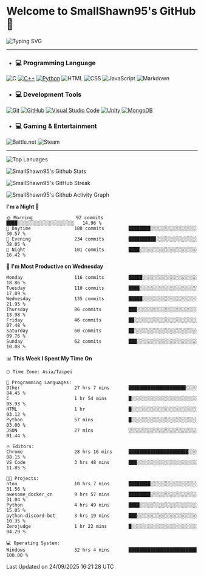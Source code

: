 # Welcome to SmallShawn95's GitHub 👋

![Typing SVG](https://readme-typing-svg.demolab.com/?lines=print("Hello,+world!");printf("Hello,+world!");cout+<<+"Hello,+world!";console.log("Hello,+world!")&center=true&vCenter=true&size=22&random=true)

***
<!-- https://shields.io/, https://simpleicons.org/ -->
* ### 💻 Programming Language
![C](https://img.shields.io/badge/-C-A8B9CC?style=flat-square&logo=c&logoColor=white)
[![C++](https://img.shields.io/badge/-C++-00599C?style=flat-square&logo=cplusplus)](https://cplusplus.com/)
[![Python](https://img.shields.io/badge/-Python-3776AB?style=flat-square&logo=python&logoColor=white)](https://www.python.org/)
![HTML](https://img.shields.io/badge/-HTML-E34F26?style=flat-square&logo=html5&logoColor=white)
![CSS](https://img.shields.io/badge/-CSS-1572B6?style=flat-square&logo=css3)
![JavaScript](https://img.shields.io/badge/-JavaScript-F7DF1E?style=flat-square&logo=javascript&logoColor=white)
![Markdown](https://img.shields.io/badge/-Markdown-000000?style=flat-square&logo=markdown)
* ### 💻 Development Tools
[![Git](https://img.shields.io/badge/-Git-f05032?style=flat-square&logo=git&logoColor=white)](https://git-scm.com/)
[![GitHub](https://img.shields.io/badge/-GitHub-181717?style=flat-square&logo=github)](https://github.com/)
[![Visual Studio Code](https://img.shields.io/badge/-Visual%20Studio%20Code-007ACC?style=flat-square&logo=visualstudiocode)](https://code.visualstudio.com/)
[![Unity](https://img.shields.io/badge/-Unity-000000?style=flat-square&logo=unity)](https://unity.com/)
[![MongoDB](https://img.shields.io/badge/-MongoDB-47A248?style=flat-square&logo=mongodb&logoColor=white)](https://www.mongodb.com/)
* ### 💻 Gaming & Entertainment
![Battle.net](https://img.shields.io/badge/-Battle.net-4381C3?style=flat-square&logo=battledotnet&logoColor=white)
![Steam](https://img.shields.io/badge/-Steam-000000?style=flat-square&logo=steam)
***

<!-- ![GitHub User's Stars](https://img.shields.io/github/stars/smallshawn95?color=orange&label=Stars&labelColor=yellow) -->
<!-- ![GitHub Followers](https://img.shields.io/github/followers/smallshawn95?color=orange&label=Followers&labelColor=FFDBAC) -->

![Top Lanuages](https://github-readme-stats.vercel.app/api/top-langs/?username=smallshawn95&theme=holi&layout=donut&size_weight=0.5&count_weight=0.5&exclude_repo=smallshawn95.github.io)

![SmallShawn95's Github Stats](https://github-readme-stats.vercel.app/api?username=smallshawn95&theme=holi&show_icons=true&rank_icon=github)

![SmallShawn95's GitHub Streak](https://streak-stats.demolab.com/?user=smallshawn95&theme=holi-theme&date_format=M%20j%5B%2C%20Y%5D)

![SmallShawn95's Github Activity Graph](https://github-readme-activity-graph.vercel.app/graph?username=smallshawn95&theme=tokyo-night)

<!-- ![SmallShawn95's WakaTime Stats](https://github-readme-stats.vercel.app/api/wakatime?username=smallshawn95) -->
<!-- ![Repositorie Card](https://github-readme-stats.vercel.app/api/pin/?username=smallshawn95&repo=Python-Discord-Bot-Course&theme=holi) -->
<!-- ![Repositorie Card](https://github-readme-stats.vercel.app/api/pin/?username=smallshawn95&repo=ZeroJudge-Code&theme=holi) -->

<!--START_SECTION:waka-->
**I'm a Night 🦉** 

```text
🌞 Morning                92 commits          ████░░░░░░░░░░░░░░░░░░░░░   14.96 % 
🌆 Daytime                188 commits         ████████░░░░░░░░░░░░░░░░░   30.57 % 
🌃 Evening                234 commits         ██████████░░░░░░░░░░░░░░░   38.05 % 
🌙 Night                  101 commits         ████░░░░░░░░░░░░░░░░░░░░░   16.42 % 
```
📅 **I'm Most Productive on Wednesday** 

```text
Monday                   116 commits         █████░░░░░░░░░░░░░░░░░░░░   18.86 % 
Tuesday                  110 commits         ████░░░░░░░░░░░░░░░░░░░░░   17.89 % 
Wednesday                135 commits         █████░░░░░░░░░░░░░░░░░░░░   21.95 % 
Thursday                 86 commits          ███░░░░░░░░░░░░░░░░░░░░░░   13.98 % 
Friday                   46 commits          ██░░░░░░░░░░░░░░░░░░░░░░░   07.48 % 
Saturday                 60 commits          ██░░░░░░░░░░░░░░░░░░░░░░░   09.76 % 
Sunday                   62 commits          ███░░░░░░░░░░░░░░░░░░░░░░   10.08 % 
```


📊 **This Week I Spent My Time On** 

```text
🕑︎ Time Zone: Asia/Taipei

💬 Programming Languages: 
Other                    27 hrs 7 mins       █████████████████████░░░░   84.45 % 
C                        1 hr 54 mins        █░░░░░░░░░░░░░░░░░░░░░░░░   05.93 % 
HTML                     1 hr                █░░░░░░░░░░░░░░░░░░░░░░░░   03.12 % 
Python                   57 mins             █░░░░░░░░░░░░░░░░░░░░░░░░   03.00 % 
JSON                     27 mins             ░░░░░░░░░░░░░░░░░░░░░░░░░   01.44 % 

🔥 Editors: 
Chrome                   28 hrs 16 mins      ██████████████████████░░░   88.15 % 
VS Code                  3 hrs 48 mins       ███░░░░░░░░░░░░░░░░░░░░░░   11.85 % 

🐱‍💻 Projects: 
ntou                     10 hrs 7 mins       ████████░░░░░░░░░░░░░░░░░   31.56 % 
awesome_docker_cn        9 hrs 57 mins       ████████░░░░░░░░░░░░░░░░░   31.04 % 
Python                   4 hrs 49 mins       ████░░░░░░░░░░░░░░░░░░░░░   15.05 % 
python-discord-bot       3 hrs 19 mins       ███░░░░░░░░░░░░░░░░░░░░░░   10.35 % 
Zerojudge                1 hr 22 mins        █░░░░░░░░░░░░░░░░░░░░░░░░   04.29 % 

💻 Operating System: 
Windows                  32 hrs 4 mins       █████████████████████████   100.00 % 
```


 Last Updated on 24/09/2025 16:21:28 UTC
<!--END_SECTION:waka-->

<!--
**smallshawn95/smallshawn95** is a ✨ _special_ ✨ repository because its `README.md` (this file) appears on your GitHub profile.

- 🔭 I’m currently working on ...
- 🌱 I’m currently learning ...
- 👯 I’m looking to collaborate on ...
- 🤔 I’m looking for help with ...
- 💬 Ask me about ...
- 📫 How to reach me: ...
- 😄 Pronouns: ...
- ⚡ Fun fact: ...
-->
